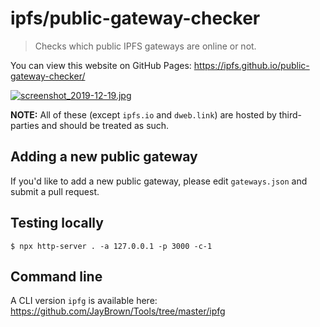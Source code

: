 # ipfs/public-gateway-checker

> Checks which public IPFS gateways are online or not.

You can view this website on GitHub Pages: https://ipfs.github.io/public-gateway-checker/

[![screenshot_2019-12-19.jpg](https://ipfs.io/ipfs/QmQuMMz9RUbdknhabTW4WpJ2LSiAstV6drCTS9ZFsmy5K7?filename=screenshot_2019-12-19.jpg)](https://ipfs.github.io/public-gateway-checker/)

**NOTE:** All of these (except `ipfs.io` and `dweb.link`) are hosted by third-parties and should be treated as such.

## Adding a new public gateway

If you'd like to add a new public gateway, please edit `gateways.json` and submit a pull request.

## Testing locally

```console
$ npx http-server . -a 127.0.0.1 -p 3000 -c-1
```

## Command line

A CLI version `ipfg` is available here: https://github.com/JayBrown/Tools/tree/master/ipfg
